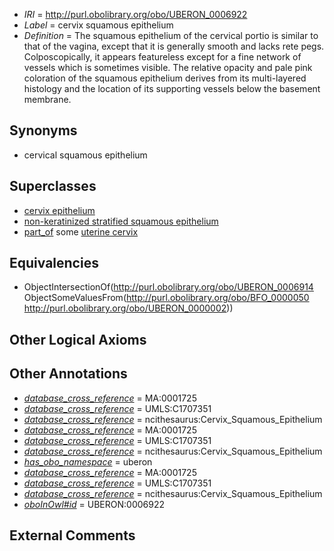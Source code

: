  * *IRI* = http://purl.obolibrary.org/obo/UBERON_0006922
 * *Label* = cervix squamous epithelium
 * *Definition* = The squamous epithelium of the cervical portio is similar to that of the vagina, except that it is generally smooth and lacks rete pegs. Colposcopically, it appears featureless except for a fine network of vessels which is sometimes visible. The relative opacity and pale pink coloration of the squamous epithelium derives from its multi-layered histology and the location of its supporting vessels below the basement membrane.

## Synonyms

 * cervical squamous epithelium

## Superclasses

 * [cervix epithelium](../../UBERON/01/UBERON_0004801.md)
 * [non-keratinized stratified squamous epithelium](../../UBERON/04/UBERON_0010304.md)
 * [part_of](../../BFO/50/BFO_0000050.md) some [uterine cervix](../../UBERON/02/UBERON_0000002.md)

## Equivalencies

 * ObjectIntersectionOf(<http://purl.obolibrary.org/obo/UBERON_0006914> ObjectSomeValuesFrom(<http://purl.obolibrary.org/obo/BFO_0000050> <http://purl.obolibrary.org/obo/UBERON_0000002>))

## Other Logical Axioms


## Other Annotations

 * *[database_cross_reference](../../ef/oboInOwl#hasDbXref.md)* = MA:0001725
 * *[database_cross_reference](../../ef/oboInOwl#hasDbXref.md)* = UMLS:C1707351
 * *[database_cross_reference](../../ef/oboInOwl#hasDbXref.md)* = ncithesaurus:Cervix_Squamous_Epithelium
 * *[database_cross_reference](../../ef/oboInOwl#hasDbXref.md)* = MA:0001725
 * *[database_cross_reference](../../ef/oboInOwl#hasDbXref.md)* = UMLS:C1707351
 * *[database_cross_reference](../../ef/oboInOwl#hasDbXref.md)* = ncithesaurus:Cervix_Squamous_Epithelium
 * *[has_obo_namespace](../../ce/oboInOwl#hasOBONamespace.md)* = uberon
 * *[database_cross_reference](../../ef/oboInOwl#hasDbXref.md)* = MA:0001725
 * *[database_cross_reference](../../ef/oboInOwl#hasDbXref.md)* = UMLS:C1707351
 * *[database_cross_reference](../../ef/oboInOwl#hasDbXref.md)* = ncithesaurus:Cervix_Squamous_Epithelium
 * *[oboInOwl#id](../../id/oboInOwl#id.md)* = UBERON:0006922

## External Comments

